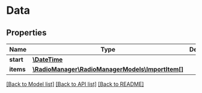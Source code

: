 # Data

## Properties
Name | Type | Description | Notes
------------ | ------------- | ------------- | -------------
**start** | [**\DateTime**](\DateTime.md) |  | [optional] 
**items** | [**\RadioManager\RadioManagerModels\ImportItem[]**](ImportItem.md) |  | [optional] 

[[Back to Model list]](../README.md#documentation-for-models) [[Back to API list]](../README.md#documentation-for-api-endpoints) [[Back to README]](../README.md)


